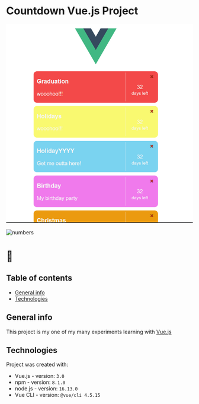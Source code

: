 # Countdown Vue.js Project

![image of project](./images/countdown-project.PNG)

![numbers](https://media.giphy.com/media/l378khQxt68syiWJy/giphy-downsized.gif)

# :space_invader:

## Table of contents

- [General info](#general-info)
- [Technologies](#technologies)

## General info

This project is my one of my many experiments learning with [Vue.js](https://v3.vuejs.org/ "Vue 3")

## Technologies

Project was created with:

- Vue.js - version: `3.0`
- npm - version: `8.1.0`
- node.js - version: `16.13.0`
- Vue CLI - version: `@vue/cli 4.5.15`
